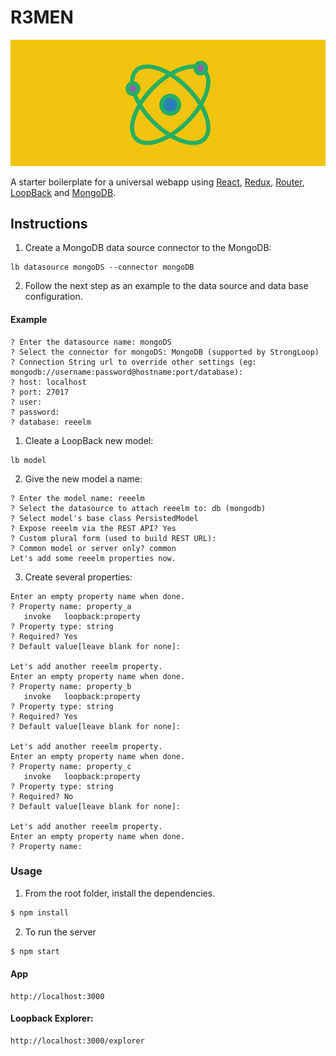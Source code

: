 # R3MEN

<img src="banners/banner.png"/>

A starter boilerplate for a universal webapp using [React](https://reactjs.org/), [Redux](https://redux.js.org/), [Router](https://reacttraining.com/react-router/), [LoopBack](https://loopback.io/) and [MongoDB](https://www.mongodb.com/).

## Instructions

1. Create a MongoDB data source connector to the MongoDB:

```
lb datasource mongoDS --connector mongoDB
```

2. Follow the next step as an example to the data source and data base configuration.

#### Example

```
? Enter the datasource name: mongoDS
? Select the connector for mongoDS: MongoDB (supported by StrongLoop)
? Connection String url to override other settings (eg: mongodb://username:password@hostname:port/database):
? host: localhost
? port: 27017
? user:
? password:
? database: reeelm
```

1. Cleate a LoopBack new model:

```
lb model
```

2. Give the new model a name:

```
? Enter the model name: reeelm
? Select the datasource to attach reeelm to: db (mongodb)
? Select model's base class PersistedModel
? Expose reeelm via the REST API? Yes
? Custom plural form (used to build REST URL):
? Common model or server only? common
Let's add some reeelm properties now.
```

3. Create several properties:

```
Enter an empty property name when done.
? Property name: property_a
   invoke   loopback:property
? Property type: string
? Required? Yes
? Default value[leave blank for none]:

Let's add another reeelm property.
Enter an empty property name when done.
? Property name: property_b
   invoke   loopback:property
? Property type: string
? Required? Yes
? Default value[leave blank for none]:

Let's add another reeelm property.
Enter an empty property name when done.
? Property name: property_c
   invoke   loopback:property
? Property type: string
? Required? No
? Default value[leave blank for none]:

Let's add another reeelm property.
Enter an empty property name when done.
? Property name:
```

### Usage

1. From the root folder, install the dependencies.

```sh
$ npm install
```

2. To run the server

```sh
$ npm start
```

#### App

```
http://localhost:3000
```

#### Loopback Explorer:

```
http://localhost:3000/explorer
```
